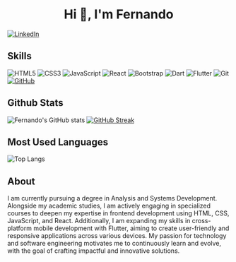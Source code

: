 <h1 align="center">Hi 👋, I'm Fernando</h1>

[![LinkedIn](https://img.shields.io/badge/LinkedIn-0077B5?style=for-the-badge&logo=linkedin&logoColor=white)](https://www.linkedin.com/in/fgdamasceno/) 
<!--[![GitHub](https://img.shields.io/badge/GitHub-100000?style=for-the-badge&logo=github&logoColor=white)](https://github.com/fgdamasceno)-->
<!--
FONTE DE BADGES
https://github.com/digitalinnovationone/dio-lab-open-source/blob/main/utils/badges/badges.md
-->
## Skills
![HTML5](https://img.shields.io/badge/HTML5-E34F26?style=for-the-badge&logo=html5&logoColor=white)
![CSS3](https://img.shields.io/badge/CSS3-1572B6?style=for-the-badge&logo=css3&logoColor=white)
![JavaScript](https://img.shields.io/badge/JavaScript-F7DF1E?style=for-the-badge&logo=javascript&logoColor=black)
![React](https://img.shields.io/badge/react-%2320232a.svg?style=for-the-badge&logo=react&logoColor=%2361DAFB)
![Bootstrap](https://img.shields.io/badge/-boostrap-0D1117?style=for-the-badge&logo=bootstrap&labelColor=0D1117)
![Dart](https://img.shields.io/badge/Dart-0175C2?style=for-the-badge&logo=dart&logoColor=white)
![Flutter](https://img.shields.io/badge/Flutter-02569B?style=for-the-badge&logo=flutter&logoColor=white)
![Git](https://img.shields.io/badge/GIT-E44C30?style=for-the-badge&logo=git&logoColor=white)
[![GitHub](https://img.shields.io/badge/GitHub-100000?style=for-the-badge&logo=github&logoColor=white)](https://github.com/SEUUSERNAME)
<!--
js
![React Native](https://img.shields.io/badge/react_native-%2320232a.svg?style=for-the-badge&logo=react&logoColor=%2361DAFB)
![TypeScript](https://img.shields.io/badge/TypeScript-007ACC?style=for-the-badge&logo=typescript&logoColor=white)
![NodeJS](https://img.shields.io/badge/node.js-339933?style=for-the-badge&logo=Node.js&logoColor=white)
![Express.js](https://img.shields.io/badge/express.js-%23404d59.svg?style=for-the-badge&logo=express&logoColor=%2361DAFB)
![Next](https://img.shields.io/badge/Next-black?style=for-the-badge&logo=next.js&logoColor=white)
![Redux](https://img.shields.io/badge/redux-%23593d88.svg?style=for-the-badge&logo=redux&logoColor=white)
db
![MongoDB](https://img.shields.io/badge/MongoDB-%234ea94b.svg?style=for-the-badge&logo=mongodb&logoColor=white)
![PostgreSQL](https://img.shields.io/badge/PostgreSQL-000?style=for-the-badge&logo=postgresql)
css
![Tailwind](https://img.shields.io/badge/tailwindcss-%2338B2AC.svg?style=for-the-badge&logo=tailwind-css&logoColor=white)
other
![Java](https://img.shields.io/badge/java-%23ED8B00.svg?style=for-the-badge&logo=openjdk&logoColor=white)
contatos
[![Gmail](https://img.shields.io/badge/Gmail-333333?style=for-the-badge&logo=gmail&logoColor=red)](mailto:SEUGMAIL)
[![WhatsApp](https://img.shields.io/badge/WhatsApp-25D366?style=for-the-badge&logo=whatsapp&logoColor=white)](https://wa.me/DDI+DDD+SEU_NUMERO_WHATSAPP)
-->


## Github Stats
![Fernando's GitHub stats](https://github-readme-stats.vercel.app/api?username=fgdamasceno&show_icons=true&theme=transparent) [![GitHub Streak](https://streak-stats.demolab.com?user=fgdamasceno&theme=transparent&date_format=j%20M%5B%20Y%5D&card_width=360)](https://git.io/streak-stats)

## Most Used Languages
![Top Langs](https://github-readme-stats-git-masterrstaa-rickstaa.vercel.app/api/top-langs/?username=fgdamasceno&layout=compact&bg_color=000&border_color=30A3DC&title_color=E94D5F&text_color=FFF)

## About
I am currently pursuing a degree in Analysis and Systems Development. Alongside my academic studies, I am actively engaging in specialized courses to deepen my expertise in frontend development using HTML, CSS, JavaScript, and React. Additionally, I am expanding my skills in cross-platform mobile development with Flutter, aiming to create user-friendly and responsive applications across various devices. My passion for technology and software engineering motivates me to continuously learn and evolve, with the goal of crafting impactful and innovative solutions.


<!--
**fgdamasceno/fgdamasceno** is a ✨ _special_ ✨ repository because its `README.md` (this file) appears on your GitHub profile.

Here are some ideas to get you started:

- 🔭 I’m currently working on ...
- 🌱 I’m currently learning ...
- 👯 I’m looking to collaborate on ...
- 🤔 I’m looking for help with ...
- 💬 Ask me about ...
- 📫 How to reach me: ...
- 😄 Pronouns: ...
- ⚡ Fun fact: ...

![My GitHub stats](https://github-readme-stats.vercel.app/api?username=fgdamasceno&show_icons=true&theme=dark)


-->

